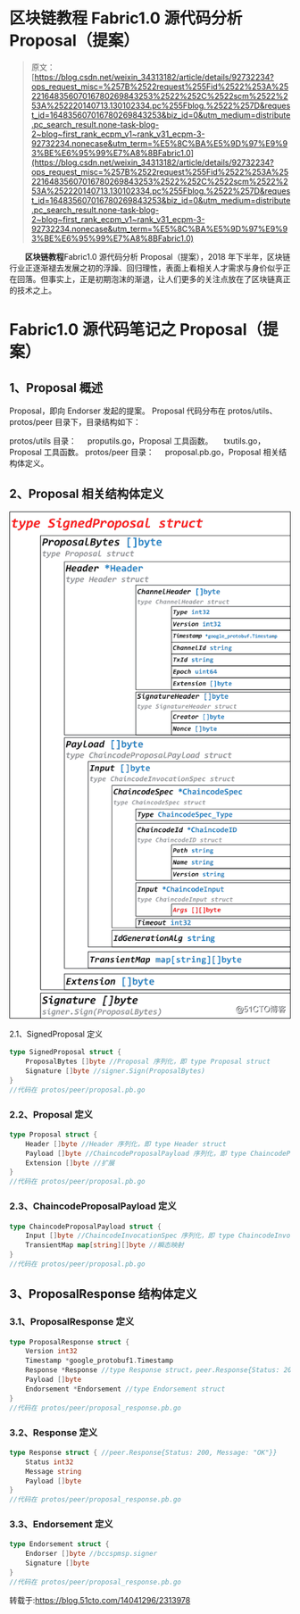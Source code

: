 # 区块链教程 Fabric1.0 源代码分析 Proposal（提案）

> 原文：[https://blog.csdn.net/weixin_34313182/article/details/92732234?ops_request_misc=%257B%2522request%255Fid%2522%253A%2522164835607016780269843253%2522%252C%2522scm%2522%253A%252220140713.130102334.pc%255Fblog.%2522%257D&request_id=164835607016780269843253&biz_id=0&utm_medium=distribute.pc_search_result.none-task-blog-2~blog~first_rank_ecpm_v1~rank_v31_ecpm-3-92732234.nonecase&utm_term=%E5%8C%BA%E5%9D%97%E9%93%BE%E6%95%99%E7%A8%8BFabric1.0](https://blog.csdn.net/weixin_34313182/article/details/92732234?ops_request_misc=%257B%2522request%255Fid%2522%253A%2522164835607016780269843253%2522%252C%2522scm%2522%253A%252220140713.130102334.pc%255Fblog.%2522%257D&request_id=164835607016780269843253&biz_id=0&utm_medium=distribute.pc_search_result.none-task-blog-2~blog~first_rank_ecpm_v1~rank_v31_ecpm-3-92732234.nonecase&utm_term=%E5%8C%BA%E5%9D%97%E9%93%BE%E6%95%99%E7%A8%8BFabric1.0)

　　**区块链教程**Fabric1.0 源代码分析 Proposal（提案），2018 年下半年，区块链行业正逐渐褪去发展之初的浮躁、回归理性，表面上看相关人才需求与身价似乎正在回落。但事实上，正是初期泡沫的渐退，让人们更多的关注点放在了区块链真正的技术之上。

# Fabric1.0 源代码笔记之 Proposal（提案）

## 1、Proposal 概述

Proposal，即向 Endorser 发起的提案。
Proposal 代码分布在 protos/utils、protos/peer 目录下，目录结构如下：

protos/utils 目录：
    proputils.go，Proposal 工具函数。
    txutils.go，Proposal 工具函数。
protos/peer 目录：
    proposal.pb.go，Proposal 相关结构体定义。

## 2、Proposal 相关结构体定义

![区块链教程 Fabric1.0 源代码分析 Proposal（提案）](img/eea87af6672a464d79537b0b14ea7262.png)

2.1、SignedProposal 定义

```go
type SignedProposal struct {
    ProposalBytes []byte //Proposal 序列化，即 type Proposal struct
    Signature []byte //signer.Sign(ProposalBytes)
}
//代码在 protos/peer/proposal.pb.go
```

### 2.2、Proposal 定义

```go
type Proposal struct {
    Header []byte //Header 序列化，即 type Header struct
    Payload []byte //ChaincodeProposalPayload 序列化，即 type ChaincodeProposalPayload struct
    Extension []byte //扩展
}
//代码在 protos/peer/proposal.pb.go
```

### 2.3、ChaincodeProposalPayload 定义

```go
type ChaincodeProposalPayload struct {
    Input []byte //ChaincodeInvocationSpec 序列化，即 type ChaincodeInvocationSpec struct
    TransientMap map[string][]byte //瞬态映射
}
//代码在 protos/peer/proposal.pb.go
```

## 3、ProposalResponse 结构体定义

### 3.1、ProposalResponse 定义

```go
type ProposalResponse struct {
    Version int32
    Timestamp *google_protobuf1.Timestamp
    Response *Response //type Response struct，peer.Response{Status: 200, Message: "OK"}}
    Payload []byte
    Endorsement *Endorsement //type Endorsement struct
}
//代码在 protos/peer/proposal_response.pb.go
```

### 3.2、Response 定义

```go
type Response struct { //peer.Response{Status: 200, Message: "OK"}}
    Status int32
    Message string
    Payload []byte
}
//代码在 protos/peer/proposal_response.pb.go
```

### 3.3、Endorsement 定义

```go
type Endorsement struct {
    Endorser []byte //bccspmsp.signer
    Signature []byte
}
//代码在 protos/peer/proposal_response.pb.go
```

转载于:https://blog.51cto.com/14041296/2313978